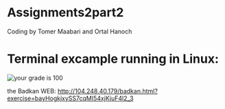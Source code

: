 # Assignments2part2
Coding by Tomer Maabari and Ortal Hanoch

# Terminal excample running in Linux:
![your grade is 100](https://user-images.githubusercontent.com/44768171/55290892-9095e380-53e1-11e9-95f9-635c0cd26cf8.png)

the Badkan WEB:
http://104.248.40.179/badkan.html?exercise=bayHogkjxySS7cqMI54xjKiuF4l2_3
